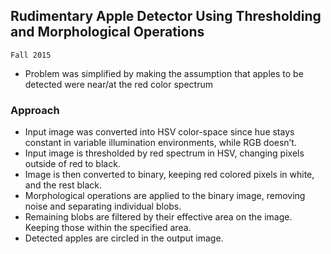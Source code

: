 ## Rudimentary Apple Detector Using Thresholding and Morphological Operations

```
Fall 2015
```

- Problem was simplified by making the assumption that apples to be detected were near/at the red color spectrum

### Approach

- Input image was converted into HSV color-space since hue stays constant in variable illumination environments, while RGB doesn’t.
- Input image is thresholded by red spectrum in HSV, changing pixels outside of red to black.
- Image is then converted to binary, keeping red colored pixels in white, and the rest black.
- Morphological operations are applied to the binary image, removing noise and separating individual blobs.
- Remaining blobs are filtered by their effective area on the image. Keeping those within the specified area.
- Detected apples are circled in the output image. 
